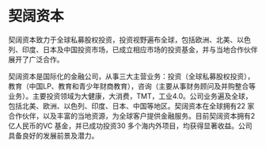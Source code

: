 # 

# 契阔资本

契阔资本致力于全球私募股权投资，投资视野遍布全球，包括欧洲、北美、以色列、印度、日本及中国投资市场，已成立相应市场的投资基金，并与当地合作伙伴展开了广泛合作。

契阔资本是国际化的金融公司，从事三大主营业务：投资（全球私募股权投资），教育（中国LP、教育和青少年财商教育），咨询（主要从事财务顾问及并购整合等业务）。主要投资领域为大健康，大消费，TMT，工业4.0。公司业务遍及全球，包括北美、欧洲、以色列、印度、日本、中国等地区。契阔资本在全球拥有22 家合作伙伴，以及丰富的当地资源，为全球客户提供金融服务。目前契阔资本拥有2 亿人民币的VC 基金，并已成功投资30 多个海内外项目，均获得显著收益。公司具备良好的发展前景及潜力。

